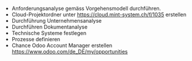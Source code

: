 * Anforderungsanalyse gemäss Vorgehensmodell durchführen.
* Cloud-Projektordner unter https://cloud.mint-system.ch/f/1035 erstellen
* Durchführung Unternehmensanalyse
*  Durchführen Dokumentanalyse
* Technische Systeme festlegen
* Prozesse definieren
* Chance Odoo Account Manager erstellen https://www.odoo.com/de_DE/my/opportunities